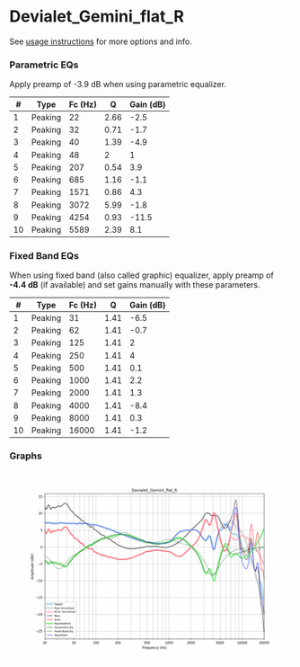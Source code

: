 # Devialet_Gemini_flat_R
See [usage instructions](https://github.com/jaakkopasanen/AutoEq#usage) for more options and info.

### Parametric EQs
Apply preamp of -3.9 dB when using parametric equalizer.

|   # | Type    |   Fc (Hz) |    Q |   Gain (dB) |
|-----|---------|-----------|------|-------------|
|   1 | Peaking |        22 | 2.66 |        -2.5 |
|   2 | Peaking |        32 | 0.71 |        -1.7 |
|   3 | Peaking |        40 | 1.39 |        -4.9 |
|   4 | Peaking |        48 | 2    |         1   |
|   5 | Peaking |       207 | 0.54 |         3.9 |
|   6 | Peaking |       685 | 1.16 |        -1.1 |
|   7 | Peaking |      1571 | 0.86 |         4.3 |
|   8 | Peaking |      3072 | 5.99 |        -1.8 |
|   9 | Peaking |      4254 | 0.93 |       -11.5 |
|  10 | Peaking |      5589 | 2.39 |         8.1 |

### Fixed Band EQs
When using fixed band (also called graphic) equalizer, apply preamp of **-4.4 dB** (if available) and set gains manually with these parameters.

|   # | Type    |   Fc (Hz) |    Q |   Gain (dB) |
|-----|---------|-----------|------|-------------|
|   1 | Peaking |        31 | 1.41 |        -6.5 |
|   2 | Peaking |        62 | 1.41 |        -0.7 |
|   3 | Peaking |       125 | 1.41 |         2   |
|   4 | Peaking |       250 | 1.41 |         4   |
|   5 | Peaking |       500 | 1.41 |         0.1 |
|   6 | Peaking |      1000 | 1.41 |         2.2 |
|   7 | Peaking |      2000 | 1.41 |         1.3 |
|   8 | Peaking |      4000 | 1.41 |        -8.4 |
|   9 | Peaking |      8000 | 1.41 |         0.3 |
|  10 | Peaking |     16000 | 1.41 |        -1.2 |

### Graphs
![](./Devialet_Gemini_flat_R.png)
